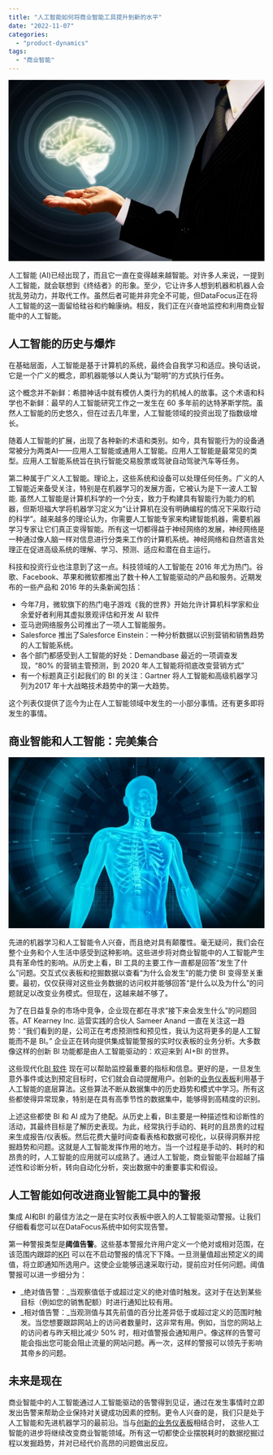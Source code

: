 ```yaml
---
title: "人工智能如何将商业智能工具提升到新的水平"
date: "2022-11-07"
categories: 
  - "product-dynamics"
tags: 
  - "商业智能"
---
```


![blob.jpeg](images/1667802614-blob-jpeg.jpeg)

人工智能 (AI)已经出现了，而且它一直在变得越来越智能。对许多人来说，一提到人工智能，就会联想到《终结者》的形象。至少，它让许多人想到机器和机器人会扰乱劳动力，并取代工作。虽然后者可能并非完全不可能，但DataFocus正在将人工智能的这一面留给硅谷和约翰康纳。相反，我们正在兴奋地监控和利用商业智能中的人工智能。

## 人工智能的历史与爆炸

在基础层面，人工智能是基于计算机的系统，最终会自我学习和适应。换句话说，它是一个广义的概念，即机器能够以人类认为“聪明”的方式执行任务。

这个概念并不新鲜：希腊神话中就有模仿人类行为的机械人的故事。这个术语和科学也不新鲜：最早的人工智能研究工作之一发生在 60 多年前的达特茅斯学院。虽然人工智能的历史悠久，但在过去几年里，人工智能领域的投资出现了指数级增长。

随着人工智能的扩展，出现了各种新的术语和类别。如今，具有智能行为的设备通常被分为两类AI——应用人工智能或通用人工智能。应用人工智能是最常见的类型。应用人工智能系统旨在执行智能交易股票或驾驶自动驾驶汽车等任务。

第二种属于广义人工智能。理论上，这些系统和设备可以处理任何任务。广义的人工智能近来备受关注，特别是在机器学习的发展方面，它被认为是下一波人工智能. 虽然人工智能是计算机科学的一个分支，致力于构建具有智能行为能力的机器，但斯坦福大学将机器学习定义为“让计算机在没有明确编程的情况下采取行动的科学”。越来越多的理论认为，你需要人工智能专家来构建智能机器，需要机器学习专家让它们真正变得智能。所有这一切都得益于神经网络的发展，神经网络是一种通过像人脑一样对信息进行分类来工作的计算机系统。神经网络和自然语言处理正在促进高级系统的理解、学习、预测、适应和潜在自主运行。

科技和投资行业也注意到了这一点。科技领域的人工智能在 2016 年尤为热门。谷歌、Facebook、苹果和微软都推出了数十种人工智能驱动的产品和服务。近期发布的一些产品和 2016 年的头条新闻包括：

- 今年7月，微软旗下的热门电子游戏《我的世界》开始允许计算机科学家和业余爱好者利用其虚拟景观评估和开发 AI 软件
- 亚马逊网络服务公司推出了一项人工智能服务。
- Salesforce 推出了Salesforce Einstein：一种分析数据以识别营销和销售趋势的人工智能系统。
- 各个部门都感受到人工智能的好处：Demandbase 最近的一项调查发现，“80% 的营销主管预测，到 2020 年人工智能将彻底改变营销方式”
- 有一个标题真正引起我们的 BI 的关注：Gartner 将人工智能和高级机器学习列为2017 年十大战略技术趋势中的第一大趋势。

这个列表仅提供了迄今为止在人工智能领域中发生的一小部分事情。还有更多即将发生的事情。

## 商业智能和人工智能：完美集合

![blob.jpeg](images/1667802614-blob-jpeg-1.jpeg)

先进的机器学习和人工智能令人兴奋，而且绝对具有颠覆性。毫无疑问，我们会在整个业务和个人生活中感受到这种影响。这些进步将对商业智能中的人工智能产生具有革命性的影响。从历史上看，BI 工具的主要工作一直都是回答“发生了什么”问题。交互式仪表板和挖掘数据以查看“为什么会发生”的能力使 BI 变得至关重要。最初，仅仅获得对这些业务数据的访问权并能够回答“是什么以及为什么”的问题就足以改变业务模式。但现在，这越来越不够了。

为了在日益复杂的市场中竞争，企业现在都在寻求“接下来会发生什么”的问题回答。AT Kearney Inc. 运营实践的合伙人 Sameer Anand 一直在关注这一趋势：“我们看到的是，公司正在考虑预测性和预见性，我认为这将更多的是人工智能而不是 BI。” 企业正在转向提供集成智能警报的实时仪表板的业务分析。大多数像这样的创新 BI 功能都是由人工智能驱动的：欢迎来到 AI+BI 的世界。

这些现代化[BI 软件](https://www.datafocus.ai/infos/best-bi-tools-software-review-list) 现在可以帮助监控最重要的指标和信息。更好的是，一旦发生意外事件或达到预定目标时，它们就会自动提醒用户。创新的[业务仪表板](https://www.datafocus.ai/infos/dashboard-examples-and-templates)利用基于人工智能的底层算法。这些算法不断从数据集中的历史趋势和模式中学习。所有这些都使得异常现象，特别是在具有高季节性的数据集中，能够得到高精度的识别。

上述这些都使 BI 和 AI 成为了绝配。从历史上看，BI主要是一种描述性和诊断性的活动，其最终目标是了解历史表现。为此，经常执行手动的、耗时的且昂贵的过程来生成报告/仪表板。然后花费大量时间查看表格和数据可视化，以获得洞察并挖掘趋势和问题。这就是人工智能发挥作用的地方。当一个过程是手动的、耗时的和昂贵的时，人工智能的应用就可以成熟了。通过人工智能，商业智能平台超越了描述性和诊断分析，转向自动化分析，突出数据中的重要事实和假设。

## 人工智能如何改进商业智能工具中的警报

集成 AI和BI 的最佳方法之一是在实时仪表板中嵌入的人工智能驱动警报。让我们仔细看看您可以在DataFocus系统中如何实现告警。

第一种警报类型是**阈值告警**。这些基本警报允许用户定义一个绝对或相对范围，在该范围内跟踪的[KPI](https://www.datafocus.ai/infos/kpi-examples-and-templates) 可以在不启动警报的情况下下降。一旦测量值超出预定义的阈值，将立即通知所选用户。这使企业能够迅速采取行动，提前应对任何问题。阈值警报可以进一步细分为：

- _绝对值告警：_当观察值低于或超过定义的绝对值时触发。这对于在达到某些目标（例如您的销售配额）时进行通知比较有用。
- _相对值告警：_当观测值与其先前值的百分比差异低于或超过定义的范围时触发。当您想要跟踪网站上的访问者数量时，这非常有用。例如，当您的网站上的访问者与昨天相比减少 50% 时，相对值警报会通知用户。像这样的告警可能会指出您可能会阻止流量的网站问题。再一次，这样的警报可以领先于影响其帝乡的问题。

## 未来是现在

商业智能中的人工智能通过人工智能驱动的告警得到见证，通过在发生事情时立即发出告警来帮助企业保持对关键成功因素的控制。更令人兴奋的是，我们只是处于人工智能和先进机器学习的最前沿。当与[创新的业务仪表板](https://www.datafocus.ai/infos/dashboard-examples-and-templates)相结合时， 这些人工智能的进步将继续改变商业智能领域。所有这一切都使企业摆脱耗时的数据挖掘过程以发掘趋势，并对已经代价高昂的问题做出反应。
